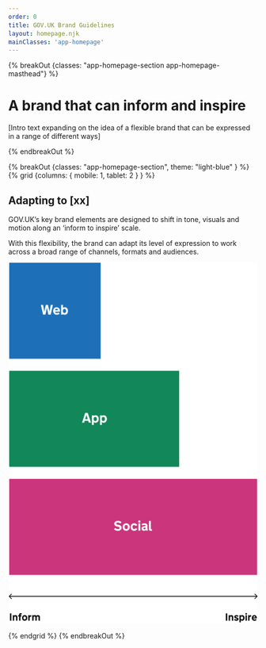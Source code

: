 ```yaml
---
order: 0
title: GOV.UK Brand Guidelines
layout: homepage.njk
mainClasses: 'app-homepage'
---
```


{% breakOut {classes: "app-homepage-section app-homepage-masthead"} %}

<div class="govuk-grid-row">
<div class="govuk-grid-column-two-thirds-from-desktop">

# A brand that can inform and inspire

[Intro text expanding on the idea of a flexible brand that can be expressed in a range of different ways]

</div>
</div>

{% endbreakOut %}

{% breakOut {classes: "app-homepage-section", theme: "light-blue" } %}
{% grid {columns: { mobile: 1, tablet: 2 } } %}

<div>

## Adapting to [xx]

GOV.UK’s key brand elements are designed to shift in tone, visuals and motion along an ‘inform to inspire’ scale.

With this flexibility, the brand can adapt its level of expression to work across a broad range of channels, formats and audiences.

</div>
<div>

![](./inform-inspire.svg)

</div>
{% endgrid %}
{% endbreakOut %}
